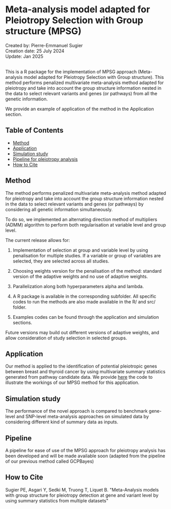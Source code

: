 # Meta-analysis model adapted for Pleiotropy Selection with Group structure (MPSG)

Created by: Pierre-Emmanuel Sugier<br>
Creation date: 25 July 2024<br>
Update: Jan 2025<br>
<br>

This is a R package for the implementation of MPSG approach (Meta-analysis model adapted for Pleiotropy Selection with Group structure). This method performs penalized multivariate meta-analysis method adapted for pleiotropy and take into account the group structure information nested in the data to select relevant variants and genes (or pathways) from all the genetic information.

We provide an example of application of the method in the Application section.


## Table of Contents
- [Method](#method)
- [Application](#application)
- [Simulation study](#simulation-study)
- [Pipeline for pleiotropy analysis](#pipeline)
- [How to Cite](#how-to-cite)

## Method

The method performs penalized multivariate meta-analysis method adapted for pleiotropy and take into account the group structure information nested in the data to select relevant variants and genes (or pathways) by considering all genetic information simultaneously.

To do so, we implemented an alternating direction method of multipliers (ADMM) algorithm to perform both regularisation at variable level and group level.

The current release allows for:

1. Implementation of selection at group and variable level by using penalisation for multiple studies. If a variable or group of variables are selected, they are selected across all studies.

2. Choosing weights version for the penalisation of the method: standard version of the adaptive weights and no use of adaptive weights.

3. Parallelization along both hyperparameters alpha and lambda.

4. A R package is available in the corresponding subfolder. All specific codes to run the methods are also made available in the R/ and src/ folder. 

5. Examples codes can be found through the application and simulation sections. 

Future versions may build out different versions of adaptive weights, and allow consideration of study selection in selected groups.


## Application

Our method is applied to the identification of potential pleiotropic genes between breast and thyroid cancer by using multivariate summary statistics generated from pathway candidate data. We provide [here](https://github.com/PESugier/MPSG/main/Application/Application_to_pathway_candidates_cancer_data.md) the code to illustrate the workings of our MPSG method for this application.


## Simulation study

The performance of the novel approach is compared to benchmark gene-level and SNP-level meta-analysis approaches on simulated data by considering different kind of summary data as inputs.


## Pipeline
A pipeline for ease of use of the MPSG approach for pleiotropy analysis has been developed and will be made available soon (adapted from the pipeline of our previous method called GCPBayes)

## How to Cite
Sugier PE, Asgari Y, Sedki M, Truong T, Liquet B. "Meta-Analysis models with group structure for pleiotropy detection at gene and variant level by using summary statistics from multiple datasets"
<br>
<br>

